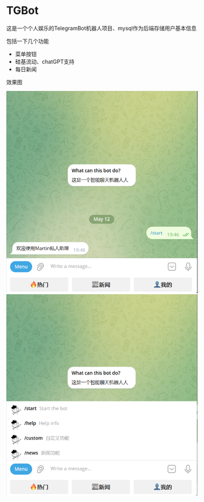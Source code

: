 # TGBot

这是一个个人娱乐的TelegramBot机器人项目、mysql作为后端存储用户基本信息

包括一下几个功能

-   菜单按钮
-   硅基流动、chatGPT支持
-   每日新闻





效果图

<img src="static/start.png" alt="开始菜单" style="zoom: 80%;" />

<img src="static/菜单.png" alt="开始菜单" style="zoom: 80%;" />
